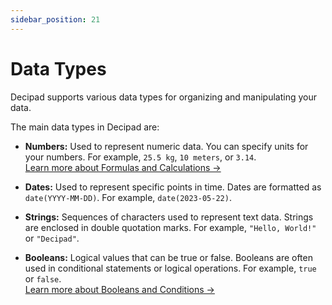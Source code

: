 ```yaml
---
sidebar_position: 21
---
```


# Data Types

Decipad supports various data types for organizing and manipulating your data.

The main data types in Decipad are:

- **Numbers:** Used to represent numeric data. You can specify units for your numbers. For example, `25.5 kg`, `10 meters`, or `3.14`. <br />
  [Learn more about Formulas and Calculations →](/docs/quick-start/formulas)

- **Dates:** Used to represent specific points in time. Dates are formatted as `date(YYYY-MM-DD)`. For example, `date(2023-05-22)`.

- **Strings:** Sequences of characters used to represent text data. Strings are enclosed in double quotation marks. For example, `"Hello, World!"` or `"Decipad"`.

- **Booleans:** Logical values that can be true or false. Booleans are often used in conditional statements or logical operations. For example, `true` or `false`. <br /> [Learn more about Booleans and Conditions →](/docs/advanced/conditions)
